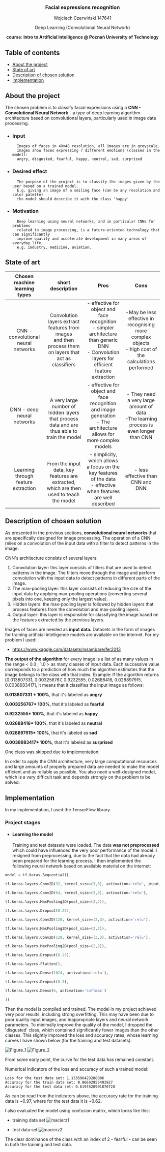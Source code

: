 


  <h3 align="center">Facial expressions recognition</h3>

  <p align="center">
	  Wojciech Czerwiński 147641
	</p>
	  <p align="center">
   Deep Learning (Convolutional Neural Network)
   </p>
    <p align="center">
   <b>course: Intro to Artificial Intelligence @ Poznań University of Technology</b>
	</p>


## Table of contents

- [About the project](#about-the-problem)
- [State of art](#state-of-art)
- [Description of chosen solution](#description-of-chosen-solution)
- [Implementation](#implementation)


## About the project

The chosen problem is to classify facial expressions using a <b>CNN - Convolutional Neural Network</b> - a type of deep learning algorithm architecture based on convolutional layers, particularly used in image data processing. 
- ### Input 
		Images of faces in 48x48 resolution, all images are in greyscale. 
		Images show faces expressing 7 different emotions (classes in the model):
		angry, disgusted, fearful, happy, neutral, sad, surprised
- ### Desired effect
		The purpose of the project is to classify the images given by the user based on a trained model.
		E.g. giving an image of a smiling face (can be any resolution and color palette)
		the model should describe it with the class 'happy'
- ### Motivation 
		Deep learning using neural networks, and in particular CNNs for problems 
		related to image processing, is a future-oriented technology that can significantly 
		improve quality and accelerate development in many areas of everyday life,
		e.g. industry, medicine, aviation.
## State of art
| **Chosen machine learning types** | **short description** | Pros| Cons|
|:---:|:---:|:---:|:---:|
| CNN - convolutional neural networks | Convolution layers extract features from images <br>and then process them on layers that act as classifiers<br>| - effective for object and face recognition<br>- simpler architecture than generic DNN<br>- Convolution layers for efficient feature extraction | -May be less effective in recognising more complex objects<br>- high cost of the calculations performed |
| DNN - deep neural networks | <br>A very large number of hidden layers that process data and are thus able to train the model <br>| - effective for object and face recognition and image generation<br>- The architecture allows for more complex models | - They need a very large amount of data<br>-The learning process is even longer than CNN |
| Learning through feature extraction |<br> From the input data, key features are extracted, which are then used to teach the model<br>| - simplicity, which allows a focus on the key features of the data<br>- effective when features are well described | - less effective than CNN and DNN |

## Description of chosen solution
As presented in the previous sections, <b> convolutional neural networks </b> that are specifically designed for image processing. The operation of a CNN relies on a convolution of the input data with a filter to detect patterns in the image.

CNN's architecture consists of several layers:
1.  Convolution layer: this layer consists of filters that are used to detect patterns in the image. The filters move through the image and perform convolution with the input data to detect patterns in different parts of the image.
2.  The max-pooling layer: this layer consists of reducing the size of the input data by applying max-pooling operations (converting several pixels into one, keeping only the largest value).
3.  Hidden layers: the max-pooling layer is followed by hidden layers that process features from the convolution and max-pooling layers.
4.  Output layer: this layer is responsible for classifying the image based on the features extracted by the previous layers.

Images of faces are needed as <b>input data.</b> Datasets in the form of images for training artificial intelligence models are available on the internet. For my problem I used:
- https://www.kaggle.com/datasets/msambare/fer2013

<b> The output of the algorithm </b> for every image is a list of as many values in the range < 0.0 ; 1.0 > as many classes of input data. Each successive value corresponds to a prediction of how much the algorithm estimates that the image belongs to the class with that index. Example:
If the algorithm returns [0.013807331, 0.003256767, 0.9232555, 0.02688416, 0.028897915, 0.0038983417], it means that it classifies the input image as follows:

<b>0.013807331 * 100%</b>, that it's labeled as <b>angry</b>

<b>0.003256767* 100%</b>, that it's labeled as <b>fearful</b>

<b>0.9232555* 100%</b>, that it's labeled as <b>happy</b>

<b>0.02688416* 100%</b>, that it's labeled as <b>neutral</b>

<b>0.028897915* 100%</b>, that it's labeled as <b>sad</b>

<b>0.0038983417* 100%</b>, that it's labeled as <b>surprised</b> 

One class was skipped due to implementation.

In order to apply the CNN architecture, very large computational resources and large amounts of properly prepared data are needed to make the model efficient and as reliable as possible. You also need a well-designed model, which is a very difficult task and depends strongly on the problem to be solved.
## Implementation
In my implementation, I used the TensorFlow library.

### Project stages
- #### Learning the model
	 Training and test datasets were loaded. The data <b> was not preprocessed</b> which could have influenced the very poor performance of the model. I resigned from preprocessing, due to the fact that the data had already been prepared for the learning process. I then implemented the following neural network based on available material on the internet:
```python
model = tf.keras.Sequential([

tf.keras.layers.Conv2D(32, kernel_size=(3,3), activation='relu', input_shape=(48, 48, 1)),

tf.keras.layers.Conv2D(64, kernel_size=(3,3), activation='relu'),

tf.keras.layers.MaxPooling2D(pool_size=(2,2)),

tf.keras.layers.Dropout(0.25),

tf.keras.layers.Conv2D(128, kernel_size=(3,3), activation='relu'),

tf.keras.layers.MaxPooling2D(pool_size=(2,2)),

tf.keras.layers.Conv2D(128, kernel_size=(3,3), activation='relu'),

tf.keras.layers.MaxPooling2D(pool_size=(2,2)),

tf.keras.layers.Dropout(0.25),

tf.keras.layers.Flatten(),

tf.keras.layers.Dense(1024, activation='relu'),

tf.keras.layers.Dropout(0.5),

tf.keras.layers.Dense(6, activation='softmax')

])
```

Then the model is compiled and trained. The model in my project achieved very poor results, including strong overfitting. This may have been due to poor quality input images, and inappropriate layers and neural network parameters. To minimally improve the quality of the model, I dropped the 'disgusted' class, which contained significantly fewer images than the other classes. This slightly improved the loss and accuracy rates, whose learning curves I have shown below (for the training and test datasets):

![Figure_1](https://user-images.githubusercontent.com/76266906/213817023-a8522f20-70cd-4faf-968d-5c7350de49cf.png)
![Figure_2](https://user-images.githubusercontent.com/76266906/213817033-297a4ba1-d712-48b5-ba43-43cf0078da59.png)

From some early point, the curve for the test data has remained constant.

Numerical indicators of the loss and accuracy of such a trained model:

```Loss for the train data set: 0.2262008637189865
Loss for the test data set: 1.133596420288086
Accuracy for the train data set: 0.96692955493927
Accuracy for the test data set: 0.6197820901870728
```
As can be read from the indicators above, the accuracy rate for the training data is ~0.97, where for the test data it is ~0.62.

I also evaluated the model using confusion matrix, which looks like this:

- training data set
![macierz1](https://user-images.githubusercontent.com/76266906/213818756-9fe8beab-fbb5-4b70-acc1-7446ec4629b8.png)

- test data set
![macierz2](https://user-images.githubusercontent.com/76266906/213818765-e45614b7-4516-41f1-a7b8-e04671fc1860.png)


The clear dominance of the class with an index of 2 - fearful - can be seen in both the training and test data.
